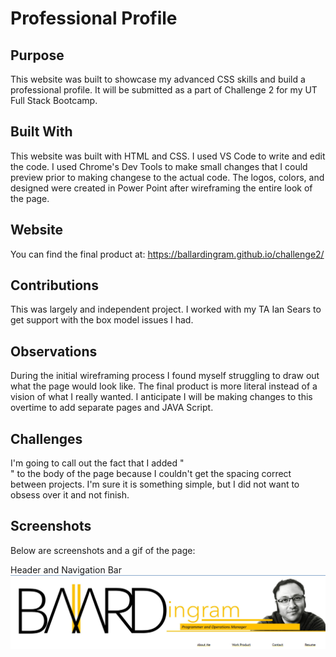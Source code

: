 # Professional Profile

## Purpose
This website was built to showcase my advanced CSS skills and build a professional profile. It will be submitted as a part of Challenge 2 for my UT Full Stack Bootcamp.

## Built With
This website was built with HTML and CSS. I used VS Code to write and edit the code. I used Chrome's Dev Tools to make small changes that I could preview prior to making changese to the actual code. The logos, colors, and designed were created in Power Point after wireframing the entire look of the page.

## Website
You can find the final product at:
https://ballardingram.github.io/challenge2/

## Contributions
This was largely and independent project. I worked with my TA Ian Sears to get support with the box model issues I had.

## Observations
During the initial wireframing process I found myself struggling to draw out what the page would look like. The final product is more literal instead of a vision of what I really wanted. I anticipate I will be making changes to this overtime to add separate pages and JAVA Script.

## Challenges
I'm going to call out the fact that I added "<br>" to the body of the page because I couldn't get the spacing correct between projects. I'm sure it is something simple, but I did not want to obsess over it and not finish.

## Screenshots
Below are screenshots and a gif of the page:

Header and Navigation Bar
<img src="https://github.com/ballardingram/challenge2/blob/main/assets/ReadMe/screenshot1.png"
raw=true
alt="Header and Navigation Bar"
stlye="margin-right:10px;"
/>